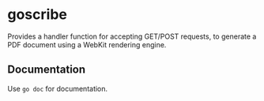 # goscribe

Provides a handler function for accepting GET/POST requests, to generate a PDF document using a WebKit rendering engine.

## Documentation

Use `go doc` for documentation.
